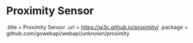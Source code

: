 # Proximity Sensor

.title = Proximity Sensor
.url = <https://w3c.github.io/proximity/>
.package = github.com/gowebapi/webapi/unknown/proximity
